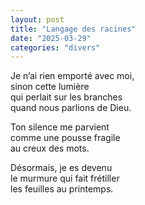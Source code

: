 ```yaml
---
layout: post
title: "Langage des racines"
date: "2025-03-29"
categories: "divers"
---
```


Je n’ai rien emporté avec moi,  
sinon cette lumière  
qui perlait sur les branches  
quand nous parlions de Dieu.  

Ton silence me parvient  
comme une pousse fragile  
au creux des mots.  

Désormais, je es devenu  
le murmure qui fait frétiller  
les feuilles au printemps.  
